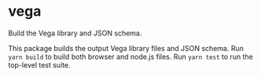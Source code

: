 # vega

Build the Vega library and JSON schema.

This package builds the output Vega library files and JSON schema. Run `yarn build` to build both browser and node.js files. Run `yarn test` to run the top-level test suite.
